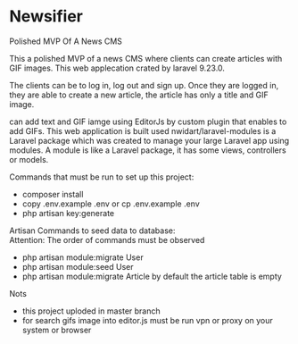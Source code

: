 # Newsifier
Polished MVP Of A News CMS

This a polished MVP of a news CMS where clients can create articles with GIF images.
This web applecation crated by laravel 9.23.0.

The clients can be to log in, log out and sign up.
Once they are logged in, they are able to create a new article, the article has only a title and GIF image.

can add text and GIF iamge using EditorJs by custom plugin that enables to add GIFs.
This web application is built used nwidart/laravel-modules is a Laravel package which was created to manage your large Laravel app using modules. A module is like a Laravel package, it has some views, controllers or models.


Commands that must be run to set up this project:
<br>
- composer install 
- copy .env.example .env or cp .env.example .env
- php artisan key:generate

Artisan Commands to seed data to database: 
<br> 
Attention: The order of commands must be observed
<br>
- php artisan module:migrate User
- php artisan module:seed User
- php artisan module:migrate Article
by default the article table is empty



Nots
- this project uploded in master branch
- for search gifs image into editor.js must be run vpn or proxy on your system or browser
